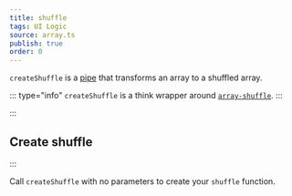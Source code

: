 ```yaml
---
title: shuffle
tags: UI Logic
source: array.ts
publish: true
order: 0
---
```


`createShuffle` is a [pipe](/docs/logic/pipes-overview) that transforms an array to a shuffled array.

::: type="info"
`createShuffle` is a think wrapper around [`array-shuffle`](https://github.com/sindresorhus/array-shuffle).
:::


:::
## Create shuffle
:::

Call `createShuffle` with no parameters to create your `shuffle` function.
